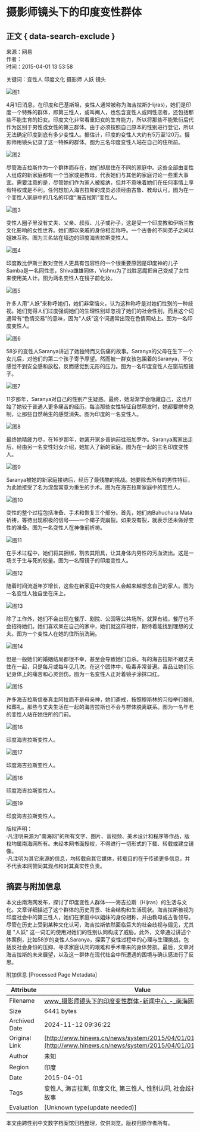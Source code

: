 # 摄影师镜头下的印度变性群体

## 正文 { data-search-exclude }


来源：网易  
作者：  
时间：2015-04-01 13:53:58  

关键词：变性人 印度文化 摄影师 人妖 镜头  

![图1](http://www.hinews.cn/news/images/d_xux.jpg)

4月1日消息，在印度和巴基斯坦，变性人通常被称为海吉拉斯(Hijras)，她们是印度一个特殊的群体，即第三性人，或叫阉人，也包含变性人或同性恋者，还包括那些不能生育的妇女。印度文化非常看重妇女的生育能力，所以将那些不能繁衍后代作为区别于男性或女性的第三群体。由于必须按照自己原本的性别进行登记，所以无法确定印度到底有多少变性人。据估计，印度的变性人大约有5万至120万。摄影师用镜头记录了这一特殊的群体。图为三名印度变性人站在自己的住所前。

![图2](http://www.hinews.cn/pic/0/17/12/57/17125755_924045.jpg)

尽管海吉拉斯作为一个群体而存在，她们却居住在不同的家庭中。这些全部由变性人组成的新家庭都有一个当家或是教母，代表她们与其他的家庭讨论一些重大事宜。需要注意的是，尽管她们作为家人被接纳，但并不意味着她们在任何事情上享有特权或是不利。任何想加入海吉拉斯的成员必须经由古鲁、教母认可。图为在一个变性人家庭中的几名的印度“海吉拉斯”变性人。

![图3](http://www.hinews.cn/pic/0/17/12/57/17125756_177585.jpg)

变性人圈子里没有丈夫、父亲、叔叔、儿子或孙子，这是受一个印度教和伊斯兰教文化影响的女性世界。她们都以亲戚的身份相互称呼。一个古鲁的不同弟子之间以姐妹互称。图为三名站在墙边的印度海吉拉斯变性人。

![图4](http://www.hinews.cn/pic/0/17/12/57/17125757_732146.jpg)

印度教比伊斯兰教对变性人更具有包容性的一个很重要原因是印度神的儿子Samba是一名同性恋，Shiva雌雄同体，Vishnu为了战胜恶魔把自己变成了女性来使用美人计。图为两名变性人在镜子前化妆。

![图5](http://www.hinews.cn/pic/0/17/12/57/17125758_968746.jpg)

许多人用“人妖”来称呼她们，她们非常恼火，认为这种称呼是对她们性别的一种歧视。她们觉得人们过度强调她们的生理性别却忽视了她们的社会性别，而且这个词通常有“色情交易”的意味，因为“人妖”这个词通常出现在色情网站上。图为一名印度变性人。

![图6](http://www.hinews.cn/pic/0/17/12/57/17125759_314685.jpg)

58岁的变性人Saranya讲述了她独特而又伤痛的故事。Saranya的父母在生下一个女儿后，对他们的第二个孩子寄予厚望。然而被一群女孩包围着的Saranya，不仅感觉不到安全感和放松，反而感觉到无形的压力。图为一名印度变性人在窗前照镜子。

![图7](http://www.hinews.cn/pic/0/17/12/57/17125760_628695.jpg)

11岁那年，Saranya对自己的性别产生疑惑。最终，她渐渐学会隐藏自己，这也开始了她较于普通人更多痛苦的经历。每当那些女性特征自然萌发时，她都要拼命克制，让那些自然萌生的感觉消失。图为印度的一名变性人。

![图8](http://www.hinews.cn/pic/0/17/12/57/17125761_994056.jpg)

最终她精疲力尽，在16岁那年，她离开家乡普纳前往班加罗尔。Saranya离家出走后，经由另一名变性妇女介绍，她加入了新的家庭。图为在一起的三名印度变性人。

![图9](http://www.hinews.cn/pic/0/17/12/57/17125762_445486.jpg)

Saranya被她的新家庭接纳后，经历了最残酷的挑战。她要除去所有的男性特征，为此她接受了名为涅盘寓意为重生的手术。图为在海吉拉斯家庭中的变性人。

![图10](http://www.hinews.cn/pic/0/17/12/57/17125763_512661.jpg)

变性的整个过程包括准备、手术和恢复三个部分。首先，她们向Bahuchara Mata祈祷，等待出现积极的信号——一个椰子壳崩裂。如果没有裂，就表示还未做好变性的准备。图为一名变性人在神像前祈祷。

![图11](http://www.hinews.cn/pic/0/17/12/57/17125764_999471.jpg)

在手术过程中，她们将其捆绑，割去其阳具，让其身体内男性的污血流出。这是一场关于生与死的较量。图为一名照镜子的印度变性人。

![图12](http://www.hinews.cn/pic/0/17/12/57/17125765_567371.jpg)

随着时间流逝年岁增长，这些在新家庭中的变性人会越来越想念自己的家人。图为一名变性人独自坐在床上。

![图13](http://www.hinews.cn/pic/0/17/12/57/17125766_386367.jpg)

除了工作外，她们不会出现在餐厅、剧院、公园等公共场所。就算有钱，餐厅也不会招待她们。她们喜欢呆在自己的家中，她们就这样相伴，期待着能找到理想的丈夫。图为一个变性人在她的住所前洗碗。

![图14](http://www.hinews.cn/pic/0/17/12/57/17125767_984881.jpg)

但是一般她们的婚姻结局都很不幸，甚至会导致她们自杀。有的海吉拉斯不跟丈夫住在一起，只是每月或每年见几次。在这个团体中，吸毒非常普遍。毒品让她们忘记身体上的痛苦和心灵创伤。图为一名变性人正对着镜子涂抹口红。

![图15](http://www.hinews.cn/pic/0/17/12/57/17125768_677900.jpg)

许多海吉拉斯信奉真主阿拉而不是母亲神，她们斋戒，按照穆斯林的习俗举行婚礼和葬礼。那些与丈夫生活在一起的海吉拉斯也不会与群体脱离联系。图为一名年老的变性人站在她住所的门前。

![图16](http://www.hinews.cn/pic/0/17/12/57/17125769_252339.jpg)

印度海吉拉斯变性人。

![图17](http://www.hinews.cn/pic/0/17/12/57/17125770_950579.jpg)

印度海吉拉斯变性人。

![图18](http://www.hinews.cn/pic/0/17/12/57/17125771_774861.jpg)

印度海吉拉斯变性人。

![图19](http://www.hinews.cn/pic/0/17/12/57/17125772_113260.jpg)

印度海吉拉斯变性人。

版权声明：  
·凡注明来源为"南海网"的所有文字、图片、音视频、美术设计和程序等作品，版权均属南海网所有。未经本网书面授权，不得进行一切形式的下载、转载或建立镜像。  
·凡注明为其它来源的信息，均转载自其它媒体，转载目的在于传递更多信息，并不代表本网赞同其观点和对其真实性负责。

## 摘要与附加信息

<!-- tcd_abstract -->
本文由南海网发布，探讨了印度变性人群体——海吉拉斯（Hijras）的生活与文化。文章详细描述了这个群体的历史背景、社会结构和生活现状。海吉拉斯被视为印度社会中的第三性人，她们在家庭中以姐妹的身份相称，并由教母或古鲁领导。尽管在历史上受到某种文化认可，海吉拉斯依然面临巨大的社会歧视与偏见，尤其是 "人妖" 这一词汇的使用对她们的性别认同构成了威胁。此外，文章通过讲述个体案例，比如58岁的变性人Saranya，探索了变性过程中的心理与生理挑战，包括反社会身份的压抑、寻求家庭认同的艰难和手术带来的身体劳损。最后，文章对海吉拉斯的未来展望，以及这一群体在现代社会中所遭遇的困境与确认感进行了反思。
<!-- tcd_abstract_end -->

附加信息 [Processed Page Metadata]

| Attribute       | Value                                  |
|-----------------|----------------------------------------|
| Filename        | www_摄影师镜头下的印度变性群体-新闻中心_-_南海网.md                             |
| Size            | 6441 bytes                           |
| Archived Date   | 2024-11-12 09:36:22                             |
| Original Link   | [http://www.hinews.cn/news/system/2015/04/01/017447396.shtml](http://www.hinews.cn/news/system/2015/04/01/017447396.shtml)                       |
| Author          | 未知                               |
| Region          | 印度                               |
| Date            | 2015-04-01                                 |
| Tags            | 变性人, 海吉拉斯, 印度文化, 第三性人, 性别认同, 社会歧视, 摄影记录, 个人故事                                 |
| Evaluation            | [Unknown type(update needed)]                                 |
<!-- tcd_table_end -->

本文由跨性别中文数字档案馆归档整理，仅供浏览。版权归原作者所有。

